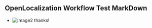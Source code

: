 ## OpenLocalization Workflow Test MarkDown
* ![image2](.\e4d4cd20-fcfd-4f89-aaac-6be30ab9081c.png) 
thanks!